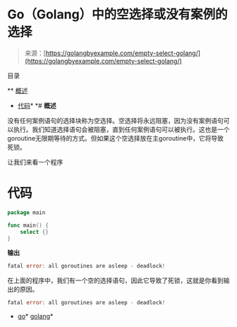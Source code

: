 <!--yml

分类：未分类

日期：2024-10-13 06:24:08

-->

# Go（Golang）中的空选择或没有案例的选择

> 来源：[https://golangbyexample.com/empty-select-golang/](https://golangbyexample.com/empty-select-golang/)

目录

**   [概述](#Overview "Overview")

+   [代码](#Code "Code")*  *# **概述**

没有任何案例语句的选择块称为空选择。空选择将永远阻塞，因为没有案例语句可以执行。我们知道选择语句会被阻塞，直到任何案例语句可以被执行。这也是一个goroutine无限期等待的方式。但如果这个空选择放在主goroutine中，它将导致死锁。

让我们来看一个程序

# **代码**

```go
package main

func main() {
    select {}
}
```

**输出**

```go
fatal error: all goroutines are asleep - deadlock!
```

在上面的程序中，我们有一个空的选择语句，因此它导致了死锁，这就是你看到输出的原因。

```go
fatal error: all goroutines are asleep - deadlock!
```

+   [go](https://golangbyexample.com/tag/go/)*   [golang](https://golangbyexample.com/tag/golang/)*
